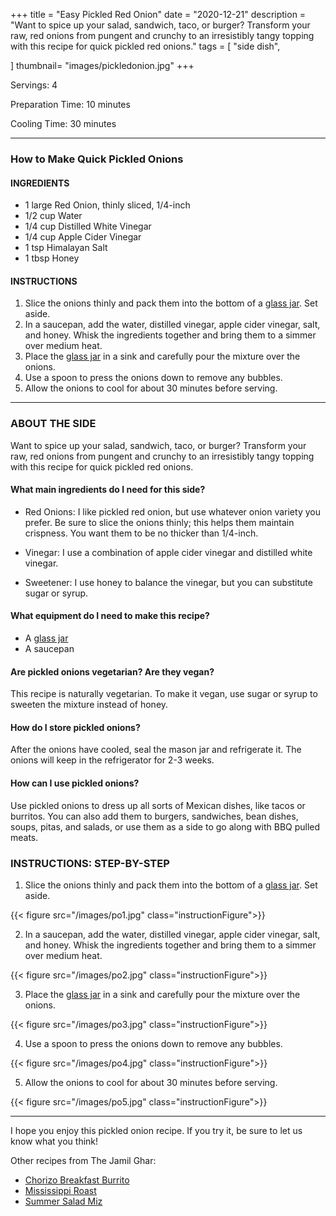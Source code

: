 +++
title = "Easy Pickled Red Onion"
date = "2020-12-21"
description = "Want to spice up your salad, sandwich, taco, or burger? Transform your raw, red onions from pungent and crunchy to an irresistibly tangy topping with this recipe for quick pickled red onions."
tags = [
    "side dish",
   
]
thumbnail= "images/pickledonion.jpg"
+++

Servings: 4 <!--more-->

Preparation Time: 10 minutes 

Cooling Time: 30 minutes 

---- 

### How to Make Quick Pickled Onions 

#### INGREDIENTS 

* 1 large Red Onion, thinly sliced, 1/4-inch
* 1/2 cup Water 
* 1/4 cup Distilled White Vinegar 
* 1/4 cup Apple Cider Vinegar 
* 1 tsp Himalayan Salt 
* 1 tbsp Honey
  
#### INSTRUCTIONS

 1. Slice the onions thinly and pack them into the bottom of a [glass jar](https://amzn.to/3ETyuvT). Set aside. 
 2. In a saucepan, add the water, distilled vinegar, apple cider vinegar, salt, and honey. Whisk the ingredients together and bring them to a simmer over medium heat. 
 3. Place the [glass jar](https://amzn.to/3ETyuvT) in a sink and carefully pour the mixture over the onions.
 4. Use a spoon to press the onions down to remove any bubbles. 
 5. Allow the onions to cool for about 30 minutes before serving. 

---- 

### ABOUT THE SIDE 

Want to spice up your salad, sandwich, taco, or burger? Transform your raw, red onions from pungent and crunchy to an irresistibly tangy topping with this recipe for quick pickled red onions.

#### What main ingredients do I need for this side?

* Red Onions: I like pickled red onion, but use whatever onion variety you prefer. Be sure to slice the onions thinly; this helps them maintain crispness. You want them to be no thicker than 1/4-inch. 

* Vinegar: I use a combination of apple cider vinegar and distilled white vinegar. 

* Sweetener: I use honey to balance the vinegar, but you can substitute sugar or syrup. 

#### What equipment do I need to make this recipe?

* A [glass jar](https://amzn.to/3ETyuvT)
* A saucepan 

#### Are pickled onions vegetarian? Are they vegan?

This recipe is naturally vegetarian. To make it vegan, use sugar or syrup to sweeten the mixture instead of honey. 


#### How do I store pickled onions?

After the onions have cooled, seal the mason jar and refrigerate it. The onions will keep in the refrigerator for 2-3 weeks. 

#### How can I use pickled onions? 

Use pickled onions to dress up all sorts of Mexican dishes, like tacos or burritos. You can also add them to burgers, sandwiches, bean dishes, soups, pitas, and salads, or use them as a side to go along with BBQ pulled meats. 

### INSTRUCTIONS: STEP-BY-STEP 

 1. Slice the onions thinly and pack them into the bottom of a [glass jar](https://amzn.to/3ETyuvT). Set aside. 
 
 {{< figure src="/images/po1.jpg" class="instructionFigure">}}
 
 2. In a saucepan, add the water, distilled vinegar, apple cider vinegar, salt, and honey. Whisk the ingredients together and bring them to a simmer over medium heat. 
 
 {{< figure src="/images/po2.jpg" class="instructionFigure">}}
 
 3. Place the [glass jar](https://amzn.to/3ETyuvT) in a sink and carefully pour the mixture over the onions.
 
 {{< figure src="/images/po3.jpg" class="instructionFigure">}}
 
 4. Use a spoon to press the onions down to remove any bubbles. 

{{< figure src="/images/po4.jpg" class="instructionFigure">}}

 5. Allow the onions to cool for about 30 minutes before serving. 

{{< figure src="/images/po5.jpg" class="instructionFigure">}}

----

I hope you enjoy this pickled onion recipe. If you try it, be sure to let us know what you think!

Other recipes from The Jamil Ghar:

* [Chorizo Breakfast Burrito](https://www.jamilghar.com/recipe/chorizo_breakfast_burrito/)
* [Mississippi Roast](https://www.jamilghar.com/recipe/mississippi_roast/) 
* [Summer Salad Miz](https://www.jamilghar.com/recipe/summer_salad_mix/) 
